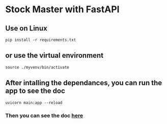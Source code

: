 # Stock Master with FastAPI

## Use on Linux

```
pip install -r requirements.txt
```

## or use the virtual environment

```
source ./myvenv/bin/activate
```
## After intalling the dependances, you can run the app to see the doc

```
uvicorn main:app --reload
```

### Then you can see the doc [here](http://127.0.0.1:8000/docs#)


